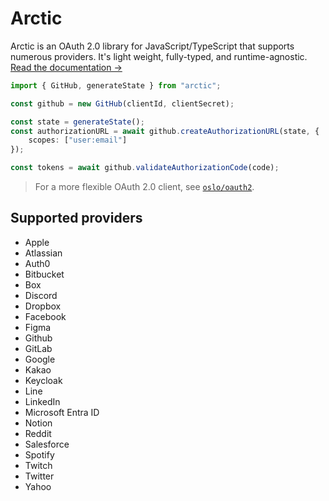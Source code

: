 # Arctic

Arctic is an OAuth 2.0 library for JavaScript/TypeScript that supports numerous providers. It's light weight, fully-typed, and runtime-agnostic. [Read the documentation →](https://arctic.pages.dev)

```ts
import { GitHub, generateState } from "arctic";

const github = new GitHub(clientId, clientSecret);

const state = generateState();
const authorizationURL = await github.createAuthorizationURL(state, {
	scopes: ["user:email"]
});

const tokens = await github.validateAuthorizationCode(code);
```

> For a more flexible OAuth 2.0 client, see [`oslo/oauth2`](http://github.com/pilcrowonpaper/oslo).

## Supported providers

- Apple
- Atlassian
- Auth0
- Bitbucket
- Box
- Discord
- Dropbox
- Facebook
- Figma
- Github
- GitLab
- Google
- Kakao
- Keycloak
- Line
- LinkedIn
- Microsoft Entra ID
- Notion
- Reddit
- Salesforce
- Spotify
- Twitch
- Twitter
- Yahoo

